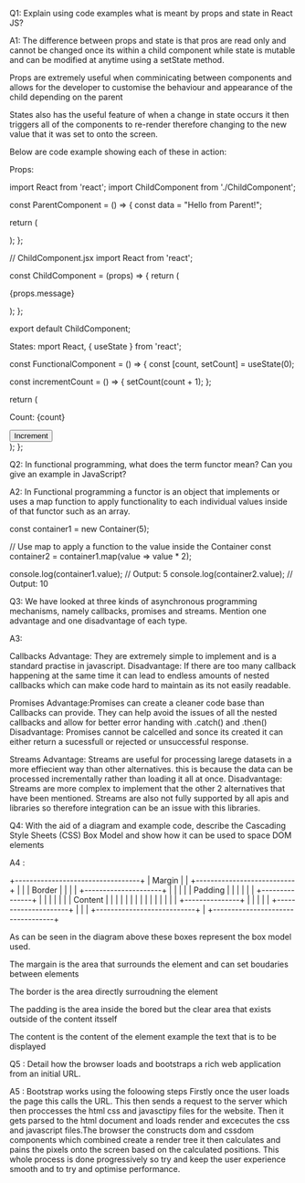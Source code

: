 Q1: Explain using code examples what is meant by props and state in
React JS?

A1: The difference between props and state is that pros are read only and cannot be changed once its within a child component while state is mutable and can be modified at anytime using a setState method.

Props are extremely useful when comminicating between components and allows for the developer to customise the behaviour and appearance of the child depending on the parent

States also has the useful feature of when a change in state occurs it then triggers all of the components to re-render therefore changing to the new value that it was set to onto the screen.

Below are code example showing each of these in action:

Props:

import React from 'react';
import ChildComponent from './ChildComponent';

const ParentComponent = () => {
  const data = "Hello from Parent!";

  return (
    <div>
      <ChildComponent message={data} />
    </div>
  );
};

// ChildComponent.jsx
import React from 'react';

const ChildComponent = (props) => {
  return (
    <div>
      <p>{props.message}</p>
    </div>
  );
};

export default ChildComponent;

States:
mport React, { useState } from 'react';

const FunctionalComponent = () => {
  const [count, setCount] = useState(0);

  const incrementCount = () => {
    setCount(count + 1);
  };

  return (
    <div>
      <p>Count: {count}</p>
      <button onClick={incrementCount}>Increment</button>
    </div>
  );
};

Q2: In functional programming, what does the term functor mean? Can you give
an example in JavaScript?

A2: In Functional programming a functor is an object that implements or uses a map function to apply functionality to each individual values inside of that functor such as an array.


const container1 = new Container(5);

// Use map to apply a function to the value inside the Container
const container2 = container1.map(value => value * 2);

console.log(container1.value);  // Output: 5
console.log(container2.value);  // Output: 10

Q3: We have looked at three kinds of asynchronous programming mechanisms, namely callbacks,
promises and streams. Mention one advantage and one disadvantage of each type.

A3: 

Callbacks
Advantage: They are extremely simple to implement and is a standard practise in javascript.
Disadvantage: If there are too many callback happening at the same time it can lead to endless amounts of nested callbacks which can make code hard to maintain as its not easily readable.

Promises
Advantage:Promises can create a cleaner code base than Callbacks can provide. They can help avoid the issues of all the nested callbacks and allow for better error handing with .catch() and .then()
Disadvantage: Promises cannot be calcelled and sonce its created it can either return a sucessfull or rejected or unsuccessful response.

Streams
Advantage: Streams are useful for processing larege datasets in a more effiecient way than other alternatives. this is because the data can be processed incrementally rather than loading it all at once.
Disadvantage: Streams are more complex to implement that the other 2 alternatives that have been mentioned. Streams are also not fully supported by all apis and libraries so therefore integration can be an issue with this libraries.

Q4: With the aid of a diagram and example code, describe the Cascading Style Sheets (CSS) Box
Model and show how it can be used to space DOM elements

A4 : 

+----------------------------------+
|              Margin              |
|  +---------------------------+   |
|  |         Border            |   |
|  |  +---------------------+  |   |
|  |  |       Padding       |  |   |
|  |  |  +---------------+  |  |   |
|  |  |  |   Content     |  |  |   |
|  |  |  |               |  |  |   |
|  |  |  +---------------+  |  |   |
|  |  +---------------------+  |   |
|  +---------------------------+   |
+----------------------------------+


As can be seen in the diagram above these boxes represent the box model used.

The margain is the area that surrounds the element and can set boudaries between elements

The border is the area directly surroudning the element 

The padding is the area inside the bored but the clear area that exists outside of the content itsself

The content is the content of the element example the text that is to be displayed



Q5 : Detail how the browser loads and bootstraps a rich web application from an initial URL.

A5 : Bootstrap works using the foloowing steps Firstly once the user loads the page this calls the URL. This then sends a request to the server which then proccesses the html css and javasctipy files for the website. Then it gets parsed to the html document and loads render and excecutes the css and javascript files.The browser the constructs dom and cssdom components which combined create a render tree it then calculates and pains the pixels onto the screen based on the calculated positions. This whole process is done progressively so try and keep the user experience smooth and to try and optimise performance.

